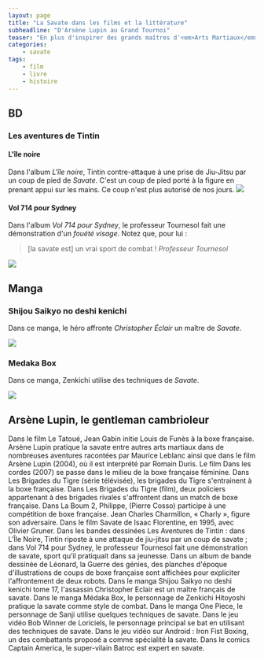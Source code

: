 ```yaml
---
layout: page
title: "La Savate dans les films et la littérature"
subheadline: "D'Arsène Lupin au Grand Tournoi"
teaser: "En plus d'inspirer des grands maîtres d'<em>Arts Martiaux</em>, la <em>Savate Boxe Française</em> a également inspiré de grands auteurs."
categories:
    - savate
tags:
    - film
    - livre
    - histoire
---
```



## BD

### Les aventures de Tintin

#### L'île noire

Dans l'album *L'île noire*, Tintin contre-attaque à une prise de Jiu-Jitsu par un coup de pied de *Savate*. C'est un coup de pied porté à la figure en prenant appui sur les mains. Ce coup n'est plus autorisé de nos jours.
<img class="t60" src="{{ site.urlimg }}/fiction/ile noire.png">

#### Vol 714 pour Sydney

 Dans l'album *Vol 714 pour Sydney*, le professeur Tournesol fait une démonstration d'un *fouété visage*. Notez que, pour lui :
 
 > [la savate est] un vrai sport de combat !
 <cite>Professeur Tournesol</cite>

<img class="t60" src="{{ site.urlimg }}/fiction/Vol 714 pour Sydney.png">

## Manga

### Shijou Saikyo no deshi kenichi

Dans ce manga, le héro affronte *Christopher Éclair* un maître de *Savate*.

<img class="t60" src="{{ site.urlimg }}/fiction/Shijou Saikyo no deshi kenichi.png">

###  Medaka Box

Dans ce manga, Zenkichi utilise des techniques de *Savate*.

<img class="t60" src="{{ site.urlimg }}/fiction/Zenkichi.jpg">

## Arsène Lupin, le gentleman cambrioleur

Dans le film Le Tatoué, Jean Gabin initie Louis de Funès à la boxe française.
Arsène Lupin pratique la savate entre autres arts martiaux dans de nombreuses aventures racontées par Maurice Leblanc ainsi que dans le film Arsène Lupin (2004), où il est interprété par Romain Duris.
Le film Dans les cordes (2007) se passe dans le milieu de la boxe française féminine.
Dans Les Brigades du Tigre (série télévisée), les brigades du Tigre s'entrainent à la boxe française.
Dans Les Brigades du Tigre (film), deux policiers appartenant à des brigades rivales s'affrontent dans un match de boxe française.
Dans La Boum 2, Philippe, (Pierre Cosso) participe à une compétition de boxe française. Jean Charles Charmillon, « Charly », figure son adversaire.
Dans le film Savate de Isaac Florentine, en 1995, avec Olivier Gruner.
Dans les bandes dessinées Les Aventures de Tintin :
dans L’Île Noire, Tintin riposte à une attaque de jiu-jitsu par un coup de savate ;
dans Vol 714 pour Sydney, le professeur Tournesol fait une démonstration de savate, sport qu’il pratiquait dans sa jeunesse.
Dans un album de bande dessinée de Léonard, la Guerre des génies, des planches d'époque d'illustrations de coups de boxe française sont affichées pour expliciter l'affrontement de deux robots.
Dans le manga Shijou Saikyo no deshi kenichi tome 17, l'assassin Christopher Eclair est un maître français de savate.
Dans le manga Médaka Box, le personnage de Zenkichi Hitoyoshi pratique la savate comme style de combat.
Dans le manga One Piece, le personnage de Sanji utilise quelques techniques de savate.
Dans le jeu vidéo Bob Winner de Loriciels, le personnage principal se bat en utilisant des techniques de savate.
Dans le jeu vidéo sur Android : Iron Fist Boxing, un des combattants proposé a comme spécialité la savate.
Dans le comics Captain America, le super-vilain Batroc est expert en savate.
